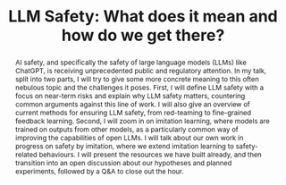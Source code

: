 ---
title: "LLM Safety: What does it mean and how do we get there?"
abstract: AI safety, and specifically the safety of large language models (LLMs) like ChatGPT, is receiving unprecedented public and regulatory attention. In my talk, split into two parts, I will try to give some more concrete meaning to this often nebulous topic and the challenges it poses. First, I will define LLM safety with a focus on near-term risks and explain why LLM safety matters, countering common arguments against this line of work. I will also give an overview of current methods for ensuring LLM safety, from red-teaming to fine-grained feedback learning. Second, I will zoom in on imitation learning, where models are trained on outputs from other models, as a particularly common way of improving the capabilities of open LLMs. I will talk about our own work in progress on safety by imitation, where we extend imitation learning to safety-related behaviours. I will present the resources we have built already, and then transition into an open discussion about our hypotheses and planned experiments, followed by a Q&A to close out the hour.
speaker: Paul Röttger<br/>
     PostDoc in MilaNLP Lab at Bocconi University
bio: Paul is a postdoctoral researcher in Dirk Hovy‘s MilaNLP Lab at Bocconi University. His work is located at the intersection of computation, language and society. Right now, he is particularly interested in evaluating and aligning social values in large generative language models, and, by extension, in AI safety. Before coming to Milan, he completed his PhD at the University of Oxford, where he worked on improving the evaluation and effectiveness of large language models for hate speech detection.
website: https://paulrottger.com/
time: November 8, 2023; 11:00–12:00
location: Akademiestr. 7, room 218A (meeting room)
roomfinder: https://mainlp.github.io/contact/
img: assets/img/paul-rottger.jpeg
imgalt: Portrait of Paul Röttger
imgside: right
anchor: 2023-11-08-paul-röttger
---